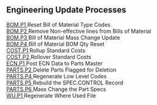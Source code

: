 ##  Engineering Update Processes

<PageHeader />

[ BOM.P1 ](../../../rover/AP-OVERVIEW/AP-ENTRY/AP-E/AP-E-2/INV-CONTROL/INV-CONTROL-1/COST-P2/COST-P1/COST-E/BOM-E/BOM-E-1/BOM-P1) Reset Bill of Material Type Codes   
[ BOM.P2 ](BOM-P2/README.md) Remove Non-effective lines from Bills of Material   
[ BOM.P3 ](../../../rover/AP-OVERVIEW/AP-ENTRY/AP-E/AP-E-2/INV-CONTROL/INV-CONTROL-1/COST-P2/COST-P1/COST-E/BOM-E/ECN-E/BOM-P3) Bill of Material Mass Change Update   
[ BOM.P4 ](../../../rover/AP-OVERVIEW/AP-ENTRY/AP-E/AP-E-1/MSHIP-E/MSHIP-E-2/Parts-E/PARTS-E-2/BOM-P4) Bill of Material BOM Qty Reset   
[ COST.P1 ](../../../rover/AP-OVERVIEW/AP-ENTRY/AP-E/AP-E-2/INV-CONTROL/INV-CONTROL-1/COST-P2/COST-P1) Rollup Standard Costs   
[ COST.P2 ](../../../rover/AP-OVERVIEW/AP-ENTRY/AP-E/AP-E-2/INV-CONTROL/INV-CONTROL-1/COST-P2) Rollover Standard Costs   
[ ECN.P1 ](../../../rover/AP-OVERVIEW/AP-ENTRY/AP-E/AP-E-1/MSHIP-E/MSHIP-E-2/Parts-E/ECN-P1) Post ECN Data to Parts Master   
[ PARTS.P2 ](../../../rover/AP-OVERVIEW/AP-ENTRY/AP-E/AP-E-1/MSHIP-E/MSHIP-E-2/Parts-E/PARTS-E-1/PARTS-P2) Delete Parts Flagged for Deletion   
[ PARTS.P4 ](../../../rover/AP-OVERVIEW/AP-ENTRY/AP-E/AP-E-1/MSHIP-E/MSHIP-E-2/Parts-E/PARTS-E-2/PARTS-P4) Regenerate Low Level Codes   
[ PARTS.P5 ](PARTS-P5/README.md) Rebuild the SPEC.CONTROL Record   
[ PARTS.P6 ](PARTS-P6/README.md) Mass Change the Part Specs   
[ WU.P1 ](WU-P1/README.md) Regenerate Where Used File   
  
<badge text= "Version 8.10.57" vertical="middle" />

<PageFooter />